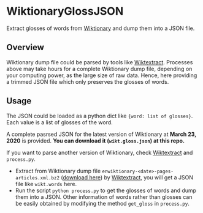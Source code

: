 # WiktionaryGlossJSON
Extract glosses of words from [Wiktionary](https://en.wiktionary.org/wiki/Wiktionary:Main_Page) and dump them into a JSON file.

## Overview
Wiktionary dump file could be parsed by tools like [Wiktextract](https://github.com/tatuylonen/wiktextract). Processes above may take hours for a complete Wiktionary dump file, depending on your computing power, as the large size of raw data. Hence, here providing a trimmed JSON file which only preserves the glosses of words.

## Usage
The JSON could be loaded as a python dict like `{word: list of glosses}`. Each value is a list of glosses of the word.  

A complete pasrsed JSON for the latest version of Wiktionary at **March 23, 2020** is provided. **You can download it (`wikt.gloss.json`) at this repo.**

If you want to parse another version of Wiktionary, check [Wiktextract](https://github.com/tatuylonen/wiktextract) and `process.py`.

* Extract from Wiktionary dump file `enwiktionary-<date>-pages-articles.xml.bz2` ([download here](https://dumps.wikimedia.org/enwiktionary/)) by [Wiktextract](https://github.com/tatuylonen/wiktextract), you will get a JSON file like `wikt.words` here.
* Run the script `python process.py` to get the glosses of words and dump them into a JSON. Other information of words rather than glosses can be easily obtained by modifying the method `get_gloss` in `process.py`.
